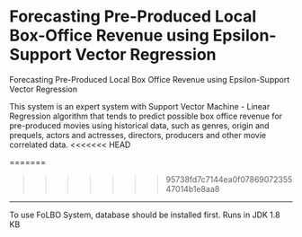 # Forecasting Pre-Produced Local Box-Office Revenue using Epsilon-Support Vector Regression

Forecasting Pre-Produced Local Box Office Revenue using Epsilon-Support Vector Regression

This system is an expert system with Support Vector Machine - Linear Regression algorithm that tends to predict possible box office revenue for pre-produced movies using historical data, such as genres, origin and prequels, actors and actresses, directors, producers and other movie correlated data.
<<<<<<< HEAD

=======
>>>>>>> 95738fd7c7144ea0f0786907235547014b1e8aa8
__________________________________________________________________________________________
To use FoLBO System, database should be installed first.
Runs in JDK 1.8
KB
